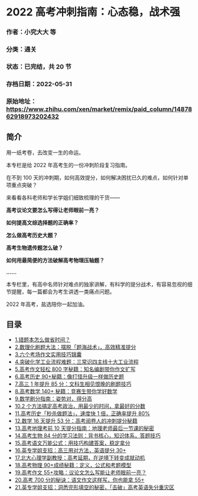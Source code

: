 # 2022 高考冲刺指南：心态稳，战术强

### 作者：小究大大 等

### 分类：通关

### 状态：已完结，共 20 节

### 存档日期：2022-05-31

### 原始地址：https://www.zhihu.com/xen/market/remix/paid_column/1487862918973202432


## 简介
用一纸考卷，去改变一生的命运。


本专栏是给 2022 年高考生的一份冲刺阶段复习指南。


在不到 100 天的冲刺期，如何高效提分，如何解决困扰已久的难点，如何针对单项重点突破？


来看看各科老师和学长学姐们细致梳理的干货——


**高考议论文要怎么写得让老师眼前一亮？**


**如何提高文综选择题的正确率？**


**怎么做高考历史大题？**


**高考生物遗传题怎么破？**


**如何用最简便的方法破解高考物理压轴题？**


**……**


本专栏里，有高中名师针对难点的独家讲解，有科学的提分战术，有容易忽视的细节提醒，每一篇都会为考生讲透一类痛点问题。


2022 年高考，盐选陪你一起加油。




## 目录
- [1.错题本怎么做省时间？](1.错题本怎么做省时间？.md)
- [2.数理化刷题大法：摆脱「题海战术」，高效精准提分](2.数理化刷题大法：摆脱「题海战术」，高效精准提分.md)
- [3.六个考场作文实用技巧锦囊](3.六个考场作文实用技巧锦囊.md)
- [4.突破化学工业流程难题：三常识四主线十大工业流程](4.突破化学工业流程难题：三常识四主线十大工业流程.md)
- [5.高考作文轻松 800 字秘籍：知名编剧带你作文扩写](5.高考作文轻松%20800%20字秘籍：知名编剧带你作文扩写.md)
- [6.高考历史 90+秘籍：像打怪升级一样做历史题](6.高考历史%2090+秘籍：像打怪升级一样做历史题.md)
- [7.高三 1 年提升 85 分：文科生相见恨晚的刷题技巧](7.高三%201%20年提升%2085%20分：文科生相见恨晚的刷题技巧.md)
- [8.高考数学 140+ 秘籍：竞赛生带你学好数学](8.高考数学%20140+%20秘籍：竞赛生带你学好数学.md)
- [9.数学刷分指南：姿势对，得分高](9.数学刷分指南：姿势对，得分高.md)
- [10.2 个方法搞定高考政治，用最少的时间，拿最好的分数](10.2%20个方法搞定高考政治，用最少的时间，拿最好的分数.md)
- [11.高考历史「秒杀做题法」，速度快 1 倍，正确率提升 80%](11.高考历史「秒杀做题法」，速度快%201%20倍，正确率提升%2080%.md)
- [12.数学 16 天提升 53 分：高考阅卷人的冲刺提分秘籍](12.数学%2016%20天提升%2053%20分：高考阅卷人的冲刺提分秘籍.md)
- [13.高考地理考前 10 天提分指南：地理老师最后一节课的秘密](13.高考地理考前%2010%20天提分指南：地理老师最后一节课的秘密.md)
- [14.高考生物 84 分的学习法则：背书核心，知识体系，答题技巧](14.高考生物%2084%20分的学习法则：背书核心，知识体系，答题技巧.md)
- [15.高考语文万能公式：用技巧构建答案，稳定拿分](15.高考语文万能公式：用技巧构建答案，稳定拿分.md)
- [16.英专学姐支招：高三用对方法，英语提分 30+](16.英专学姐支招：高三用对方法，英语提分%2030+.md)
- [17.北大心理学副教授：高考延期，在逆境下转变成就动机](17.北大心理学副教授：高考延期，在逆境下转变成就动机.md)
- [18.高考物理 90+成绩秘籍：定义，公式和考题模型](18.高考物理%2090+成绩秘籍：定义，公式和考题模型.md)
- [19.高考作文 55+攻略：议论文怎么写能让老师眼前一亮？](19.高考作文%2055+攻略：议论文怎么写能让老师眼前一亮？.md)
- [20.高考 700 分的秘诀：语文作文这样写，你也能拿 55+](20.高考%20700%20分的秘诀：语文作文这样写，你也能拿%2055+.md)
- [21.英专学姐支招：洞悉完形填空的秘密，「击破」高考英语失分重灾区](21.英专学姐支招：洞悉完形填空的秘密，「击破」高考英语失分重灾区.md)